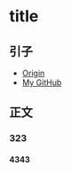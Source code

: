 # title
## 引子



- [Origin][url-origin]
- [My GitHub][url-my-github]

## 正文

### 323

#### 4343



[url-local-qrcode]:https://xxholic.github.io/segment/images/57/qrcode.png




[url-origin]:https://github.com/XXHolic/segment/issues/1
[url-my-github]:https://github.com/XXHolic
